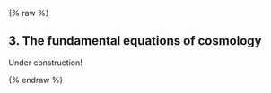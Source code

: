 {% raw %} 

<section markdown="1">

## 3. The fundamental equations of cosmology

Under construction!

</section>

{% endraw %}
